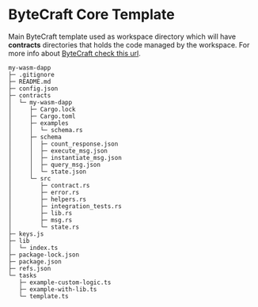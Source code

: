 # ByteCraft Core Template

Main ByteCraft template used as workspace directory which will have **contracts** directories that holds the code managed by the workspace. For more info about [ByteCraft check this url](https://github.com/okx/bytecraft).

```
my-wasm-dapp
├─ .gitignore
├─ README.md
├─ config.json
├─ contracts
│  └─ my-wasm-dapp
│     ├─ Cargo.lock
│     ├─ Cargo.toml
│     ├─ examples
│     │  └─ schema.rs
│     ├─ schema
│     │  ├─ count_response.json
│     │  ├─ execute_msg.json
│     │  ├─ instantiate_msg.json
│     │  ├─ query_msg.json
│     │  └─ state.json
│     └─ src
│        ├─ contract.rs
│        ├─ error.rs
│        ├─ helpers.rs
│        ├─ integration_tests.rs
│        ├─ lib.rs
│        ├─ msg.rs
│        └─ state.rs
├─ keys.js
├─ lib
│  └─ index.ts
├─ package-lock.json
├─ package.json
├─ refs.json
└─ tasks
   ├─ example-custom-logic.ts
   ├─ example-with-lib.ts
   └─ template.ts

```